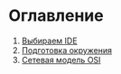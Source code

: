 [//]: # (# TheTechTales)
# Оглавление

1. [Выбираем IDE](/TheTechTales/posts/ide.html)
2. [Подготовка окружения](/TheTechTales/posts/env_preparation.html)
2. [Сетевая модель OSI](/TheTechTales/posts/osi.html)

[//]: # (2. [Link to the page in the repo]&#40;/TheTechTales/other-page.html&#41;)

[//]: # (2. [Гайд как создавать страницы GitHub Pages]&#40;https://tomcam.github.io/least-github-pages/&#41;)

[//]: # (3. [Tinkoff task]&#40;/TheTechTales/tasks/tinkoff.html&#41;)
